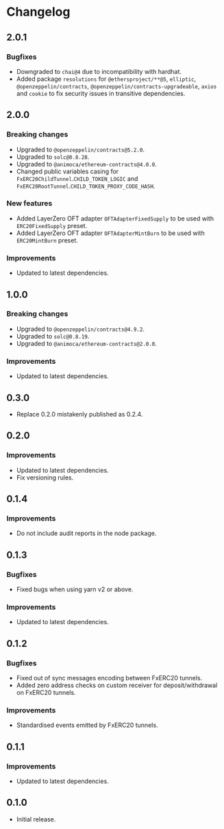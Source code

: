 # Changelog

## 2.0.1

### Bugfixes

- Downgraded to `chai@4` due to incompatibility with hardhat.
- Added package `resolutions` for `@ethersproject/**@5`, `elliptic`, `@openzeppelin/contracts`, `@openzeppelin/contracts-upgradeable`, `axios` and `cookie` to fix security issues in transitive dependencies.

## 2.0.0

### Breaking changes

- Upgraded to `@openzeppelin/contracts@5.2.0`.
- Upgraded to `solc@0.8.28`.
- Upgraded to `@animoca/ethereum-contracts@4.0.0`.
- Changed public variables casing for `FxERC20ChildTunnel`.`CHILD_TOKEN_LOGIC` and `FxERC20RootTunnel`.`CHILD_TOKEN_PROXY_CODE_HASH`.

### New features

- Added LayerZero OFT adapter `OFTAdapterFixedSupply` to be used with `ERC20FixedSupply` preset.
- Added LayerZero OFT adapter `OFTAdapterMintBurn` to be used with `ERC20MintBurn` preset.

### Improvements

- Updated to latest dependencies.

## 1.0.0

### Breaking changes

- Upgraded to `@openzeppelin/contracts@4.9.2`.
- Upgraded to `solc@0.8.19`.
- Upgraded to `@animoca/ethereum-contracts@2.0.0`.

### Improvements

- Updated to latest dependencies.

## 0.3.0

- Replace 0.2.0 mistakenly published as 0.2.4.

## 0.2.0

### Improvements

- Updated to latest dependencies.
- Fix versioning rules.

## 0.1.4

### Improvements

- Do not include audit reports in the node package.

## 0.1.3

### Bugfixes

- Fixed bugs when using yarn v2 or above.

### Improvements

- Updated to latest dependencies.

## 0.1.2

### Bugfixes

- Fixed out of sync messages encoding between FxERC20 tunnels.
- Added zero address checks on custom receiver for deposit/withdrawal on FxERC20 tunnels.

### Improvements

- Standardised events emitted by FxERC20 tunnels.

## 0.1.1

### Improvements

- Updated to latest dependencies.

## 0.1.0

- Initial release.
